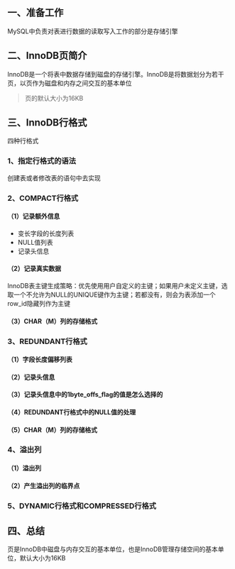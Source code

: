 ## 一、准备工作

MySQL中负责对表进行数据的读取写入工作的部分是存储引擎

## 二、InnoDB页简介

InnoDB是一个将表中数据存储到磁盘的存储引擎。InnoDB是将数据划分为若干页，以页作为磁盘和内存之间交互的基本单位

> 页的默认大小为16KB

## 三、InnoDB行格式

四种行格式

### 1、指定行格式的语法

创建表或者修改表的语句中去实现

### 2、COMPACT行格式

#### （1）记录额外信息

- 变长字段的长度列表
- NULL值列表
- 记录头信息

#### （2）记录真实数据

InnoDB表主键生成策略：优先使用用户自定义的主键；如果用户未定义主键，选取一个不允许为NULL的UNIQUE键作为主键；若都没有，则会为表添加一个row_id隐藏列作为主键

#### （3）CHAR（M）列的存储格式



### 3、REDUNDANT行格式

#### （1）字段长度偏移列表

#### （2）记录头信息

#### （3）记录头信息中的1byte_offs_flag的值是怎么选择的

#### （4）REDUNDANT行格式中的NULL值的处理

#### （5）CHAR（M）列的存储格式



### 4、溢出列

#### （1）溢出列

#### （2）产生溢出列的临界点



### 5、DYNAMIC行格式和COMPRESSED行格式



## 四、总结

页是InnoDB中磁盘与内存交互的基本单位，也是InnoDB管理存储空间的基本单位，默认大小为16KB